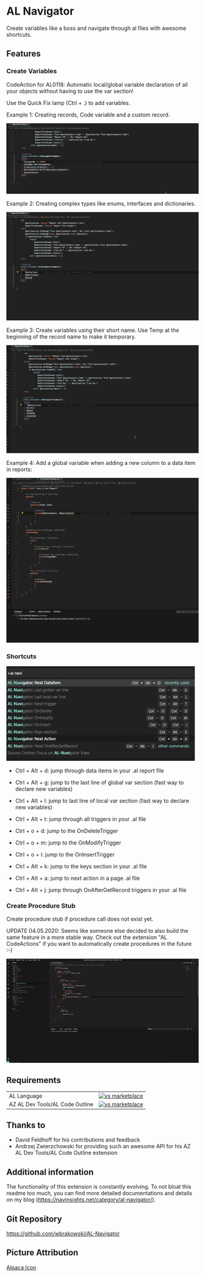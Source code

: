 # AL Navigator

Create variables like a boss and navigate through al files with awesome shortcuts.

## Features

### Create Variables

CodeAction for AL0118: Automatic local/global variable declaration of all your objects without having to use the var section!

Use the Quick Fix lamp (Ctrl + .) to add variables.

Example 1: Creating records, Code variable and a custom record.

![Create Variables 1](resources/ALNavigator1.gif)

Example 2: Creating complex types like enums, interfaces and dictionaries.

![Create Variables 2](resources/ALNavigator2.gif)

Example 3: Create variables using their short name. Use Temp at the beginning of the record name to make it temporary.

![Create Variables 3](resources/ALNavigator3.gif)

Example 4: Add a global variable when adding a new column to a data item in reports:

![Create Variables 4](resources/ALNavigator4.gif)

### Shortcuts

![Shortcuts](resources/ALNavigator_Shortcuts.png)

- Ctrl + Alt + d: jump through data items in your .al report file 
- Ctrl + Alt + g: jump to the last line of global var section (fast way to declare new variables)
- Ctrl + Alt + l: jump to last line of local var section (fast way to declare new variables)

- Ctrl + Alt + t: jump through all triggers in your .al file 
- Ctrl + o + d: jump to the OnDeleteTrigger
- Ctrl + o + m: jump to the OnModifyTrigger
- Ctrl + o + i: jump to the OnInsertTrigger

- Ctrl + Alt + k: jump to the keys section in your .al file 
- Ctrl + Alt + a: jump to next action in a page .al file
- Ctrl + Alt + j: jump through OnAfterGetRecord triggers in your .al file 

### Create Procedure Stub

Create procedure stub if procedure call does not exist yet.

UPDATE 04.05.2020: Seems like someone else decided to also build the same feature in a more stable way.
Check out the extension "AL CodeActions" if you want to automatically create procedures in the future :-)

![Create Procedure Stub](resources/CreateProcedureStub.gif)

## Requirements

|              |         |
|--------------|---------|
| AL Language               | [![vs marketplace](https://img.shields.io/vscode-marketplace/v/ms-dynamics-smb.al.svg?label=vs%20marketplace)](https://marketplace.visualstudio.com/items?itemName=ms-dynamics-smb.al) |
| AZ AL Dev Tools/AL Code Outline           | [![vs marketplace](https://img.shields.io/vscode-marketplace/v/andrzejzwierzchowski.al-code-outline.svg?label=vs%20marketplace)](https://marketplace.visualstudio.com/items?itemName=andrzejzwierzchowski.al-code-outline) |

## Thanks to
- David Feldhoff for his contributions and feedback
- Andrzej Zwierzchowski for providing such an awesome API for his AZ AL Dev Tools/AL Code Outline extension

## Additional information
The functionality of this extension is constantly evolving.
To not bloat this readme too much, you can find more detailed documentations and details on my blog (https://navinsights.net/category/al-navigator/).

## Git Repository

https://github.com/wbrakowski/AL-Navigator

## Picture Attribution
<a href="https://vectorified.com/alpaca-icon">Alpaca Icon</a>